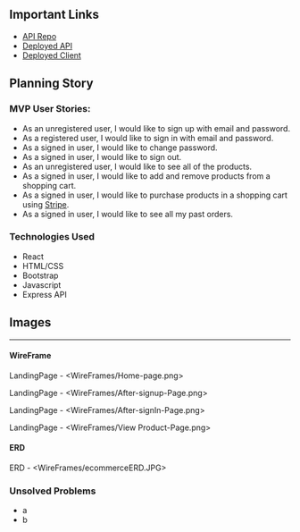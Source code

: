 ## Important Links

- [API Repo](www.link.com)
- [Deployed API](www.link.com)
- [Deployed Client](www.link.com)

## Planning Story

### MVP User Stories:

- As an unregistered user, I would like to sign up with email and password.
- As a registered user, I would like to sign in with email and password.
- As a signed in user, I would like to change password.
- As a signed in user, I would like to sign out.
- As an unregistered user, I would like to see all of the products.
- As a signed in user, I would like to add and remove products from a shopping
  cart.
- As a signed in user, I would like to purchase products in a shopping cart
  using [Stripe](https://stripe.com/docs/checkout).
- As a signed in user, I would like to see all my past orders.

### Technologies Used

- React
- HTML/CSS
- Bootstrap
- Javascript
- Express API

## Images

---

#### WireFrame

LandingPage - <WireFrames/Home-page.png>

LandingPage - <WireFrames/After-signup-Page.png>

LandingPage - <WireFrames/After-signIn-Page.png>

LandingPage - <WireFrames/View Product-Page.png>

#### ERD
ERD - <WireFrames/ecommerceERD.JPG>

### Unsolved Problems

- a
- b
